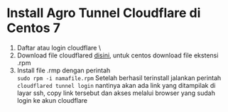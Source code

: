 # Install Agro Tunnel Cloudflare di Centos 7
1. Daftar atau login cloudflare \
2. Download file cloudflared [disini](https://github.com/cloudflare/cloudflared/releases), untuk centos download file ekstensi .rpm
3. Install file .rmp dengan perintah \
```sudo rpm -i namafile.rpm```
Setelah berhasil terinstall jalankan perintah ```cloudflared tunnel login``` nantinya akan ada link yang ditampilak di layar ssh, copy link tersebut dan akses melalui browser yang sudah login ke akun cloudflare